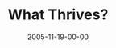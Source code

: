 ---
layout: message
category: message
series: "Death of Religion"
title: "What Thrives?"
date: 2005-11-19-00-00
message_id: 93
audio: "http://s3.amazonaws.com/crossroads-media/messages/audio/Religion_03_11-19-05_What_Thrives.mp3"
audio-duration: "36:54"
tag: 
 - relationship
 - religion
 - death-of-religion
 - seeking
 - tome
explicit: false
---